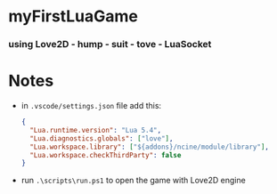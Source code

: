 # myFirstLuaGame

### using Love2D - hump - suit - tove - LuaSocket

# Notes

- in `.vscode/settings.json` file add this:

  ```json
  {
    "Lua.runtime.version": "Lua 5.4",
    "Lua.diagnostics.globals": ["love"],
    "Lua.workspace.library": ["${addons}/ncine/module/library"],
    "Lua.workspace.checkThirdParty": false
  }
  ```

- run `.\scripts\run.ps1` to open the game with Love2D engine
